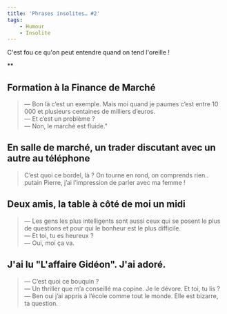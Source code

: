 ```yaml
---
title: 'Phrases insolites… #2'
tags:
    - Humour
    - Insolite
---
```


C'est fou ce qu'on peut entendre quand on tend l'oreille&nbsp;!

\*\*<!-- more -->

## Formation à la Finance de Marché

> — Bon là c’est un exemple. Mais moi quand je paumes c’est entre 10 000 et
> plusieurs centaines de milliers d’euros.  
> — Et c’est un problème&nbsp;?  
> — Non, le marché est fluide."

## En salle de marché, un trader discutant avec un autre au téléphone

> C’est quoi ce bordel, là&nbsp;? On tourne en rond, on comprends rien.. putain
> Pierre, j’ai l’impression de parler avec ma femme&nbsp;!

## Deux amis, la table à côté de moi un midi

> — Les gens les plus intelligents sont aussi ceux qui se posent le plus de
> questions et pour qui le bonheur est le plus difficile.  
> — Et toi, tu es heureux&nbsp;?  
> — Oui, moi ça va.

## J'ai lu "L'affaire Gidéon". J'ai adoré.

> — C’est quoi ce bouquin&nbsp;?  
> — Un thriller que m’a conseillé ma copine. Je le dévore. Et toi, tu
> lis&nbsp;?  
> — Ben oui j’ai appris à l’école comme tout le monde. Elle est bizarre, ta
> question.
